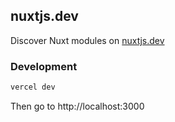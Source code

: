 ## nuxtjs.dev

Discover Nuxt modules on [nuxtjs.dev](https://nuxtjs.dev)

### Development

```bash
vercel dev
```

Then go to http://localhost:3000
